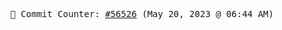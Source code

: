 <p align="center">
    <samp>
        📮 Commit Counter: <a href="https://github.com/Javascript-void0/Javascript-void0/commits/main">#56526</a> (May 20, 2023 @ 06:44 AM)
    </samp>
</p>